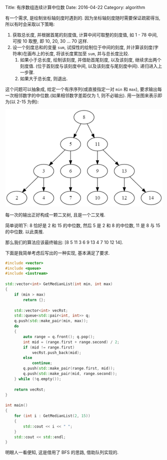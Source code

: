 Title: 有序数组连续计算中位数
Date: 2016-04-22
Category: algorithm

有一个需求, 是绘制坐标轴刻度时遇到的. 因为坐标轴刻度随时需要保证疏密得当, 所以有时会采取以下策略:

1. 获取总长度, 并根据首尾的刻度值, 计算中间可取整的刻度值, 如 1 - 78 中间, 可按 10 取整, 即 10, 20, 30 ... 70 这样.
2. 设一个刻度总和的变量 `sum`, 试探性的绘制位于中间的刻度, 并计算该刻度(字符串)在画布上的长度, 将该长度累加至 `sum`,  并与总长度比较. 
   1. 如果小于总长度, 绘制该刻度, 并借助首尾刻度, 以及该刻度, 继续求出两个刻度值. (位于首刻度与该刻度中间, 以及该刻度与尾刻度中间). 递归进入上一步骤.
   2. 如果大于总长度, 则退出.



这个问题可以抽象成, 给定一个有序序列(或直接指定一对 `min` 和 `max`), 要求输出每一次相邻数字的中位数.(如果相邻数字差距仅为 1, 则不必输出). 用一张图来表示即为(以 2-15 为例):

 ![tree](..\img\tree.png)

每一次的输出正好构成一颗二叉树, 且是一个二叉堆.

简单说明下: 8 恰好是 2 和 15 的中位数, 然后 5 是 2 和 8 的中位数, 11 是 8 与 15 的中位数. 以此类推.

那么我们的算法应该最终输出: [8 5 11 3 6 9 13 4 7 10 12 14].



下面是我简单考虑后写出的一种实现, 基本满足了要求.

```cpp
#include <vector>
#include <queue>
#include <iostream>

std::vector<int> GetMedianList(int min, int max)
{
    if (min > max)
        return {};
    
	std::vector<int> vecRst;
	std::queue<std::pair<int, int>> q;
	q.push(std::make_pair(min, max));
	do
	{
		auto range = q.front(); q.pop();
		int mid = (range.first + range.second) / 2;
		if (mid != range.first)
			vecRst.push_back(mid);
		else
			continue;
		q.push(std::make_pair(range.first, mid));
		q.push(std::make_pair(mid, range.second));
	} while (!q.empty());

	return vecRst;
}

int main()
{
    for (int i : GetMedianList(2, 15))
    {
        std::cout << i << " ";
    }
    std::cout << std::endl;
}
```

明眼人一看便知, 这是借用了 BFS 的思路, 借助队列实现的.